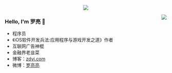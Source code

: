 <p align="center">
  <img src="https://github-profile-trophy.vercel.app/?username=wuleying&theme=flat">
</p>
<p>
  <img align="right" src="https://github-readme-stats.vercel.app/api?username=wuleying&show_icons=true&icon_color=805AD5&text_color=718096&bg_color=ffffff&hide_title=true" />
</p>

### Hello, I'm 罗亮 👋

- 程序员 
- 《iOS软件开发兵法:应用程序与游戏开发之道》作者
- 互联网广告神棍
- 金融界老韭菜
- 博客：[zdyi.com](http://zdyi.com)
- 微博：[罗亮亮](https://weibo.com/208366565)
